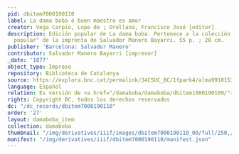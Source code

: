 ```yaml
---
pid: dbitem7000190110
label: La dama boba ó buen maestro es amor
creator: Vega Carpio, Lope de ; Orellana, Francisco José [editor]
description: Edición popular de La dama boba. Pertenece a la colección "Biblioteca
  popular" de la imprenta de Salvador Manero Bayarri. 55 p. ; 20 cm.
publisher: 'Barcelona: Salvador Manero'
contributor: Salvador Manero Bayarri [impresor]
_date: '1877'
object_type: Impreso
repository: Biblioteca de Catalunya
source: https://explora.bnc.cat/permalink/34CSUC_BC/1fpark4/alma991015336599706717
language: Español
relation: Es versión de <a href="/damaboba/damaboba/dbitem1000190109/">dbitem1000190109</a>
rights: Copyright BC, todos los derechos reservados
dc: "/dc_records/dbitem7000190110"
order: '27'
layout: damaboba_item
collection: damaboba
thumbnail: "/img/derivatives/iiif/images/dbitem7000190110_00/full/250,/0/default.jpg"
manifest: "/img/derivatives/iiif/dbitem7000190110/manifest.json"
---
```

